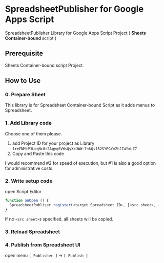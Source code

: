 # SpreadsheetPublisher for Google Apps Script

SpreadsheetPublisher Library for Google Apps Script Project ( **Sheets Container-bound** script )

## Prerequisite

Sheets Container-bound script Project.

## How to Use

### 0. Prepare Sheet

This library is for Spreadsheet Container-bound Script as it adds menus to Spreadsheet.

### 1. Add Library code

Choose one of them please.

 1. add Project ID for your project as Library `1reFNMbPJLeqNcUr2Agyq6VWsQyXcJWW-7nkQs152SYPGYmZhJZ4YxLZ7`
 2. Copy and Paste this code

I would recommend #2 for speed of execution, but #1 is also a good option for administrative costs.

### 2. Write setup code

open Script Editor

```javascript
function onOpen () {
  SpreadsheetPubliser.register(<target Spreadsheet ID>, [<src sheet>, <src sheet>, ..])
}
```

If no `<src sheet>`s specified, all sheets will be copied.

### 3. Reload Spreadsheet

### 4. Publish from Spreadsheet UI

open menu `[ Publisher ]` -> `[ Publish ]`
